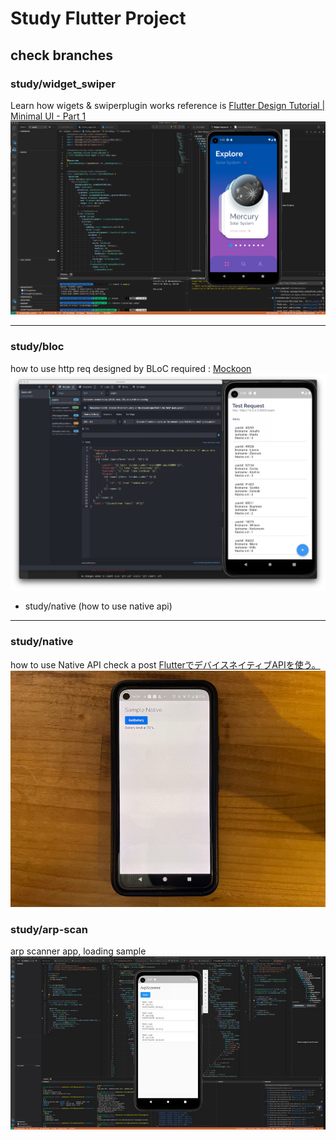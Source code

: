 # Study Flutter Project

## check branches
### study/widget_swiper 
Learn how wigets & swiperplugin works
reference is [Flutter Design Tutorial | Minimal UI - Part 1](https://www.youtube.com/watch?v=neXfa4J752A)
![](./assets/00_study_widtets.png)


---

### study/bloc 
how to use http req designed by BLoC
required : [Mockoon](https://mockoon.com/)
![](./assets/01_study_bloc.png)

 - study/native (how to use native api)

 ---

### study/native 
how to use Native API
check a post [FlutterでデバイスネイティブAPIを使う。 ](https://vomit.me/articles/2022/02/09/11bf68b9fdbef6ea37282630376caa29/flutter-native-code/)
![](./assets/02_study_native.jpg)


### study/arp-scan
arp scanner app, loading sample
![](./assets/03_arp-scanner.jpg)